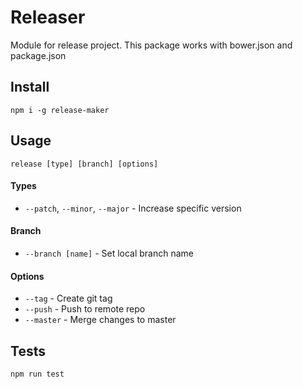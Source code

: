 # Releaser
Module for release project. This package works with bower.json and package.json

## Install

```
npm i -g release-maker
```

## Usage

```
release [type] [branch] [options]
```

#### Types

 * `--patch`, `--minor`, `--major` - Increase specific version

#### Branch

 * `--branch [name]` - Set local branch name

#### Options

 * `--tag` - Create git tag
 * `--push` - Push to remote repo
 * `--master` - Merge changes to master

## Tests

```
npm run test
```
